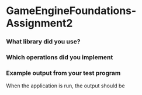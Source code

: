 # GameEngineFoundations-Assignment2

### What library did you use?

### Which operations did you implement

### Example output from your test program
When the application is run, the output should be
